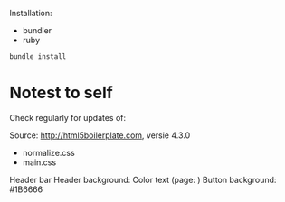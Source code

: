 Installation:

- bundler
- ruby

```bash
bundle install
```

Notest to self
=================

Check regularly for updates of:

Source: http://html5boilerplate.com, versie 4.3.0
- normalize.css
- main.css

Header bar 
Header background: 
Color text (page: )
Button background: #1B6666
